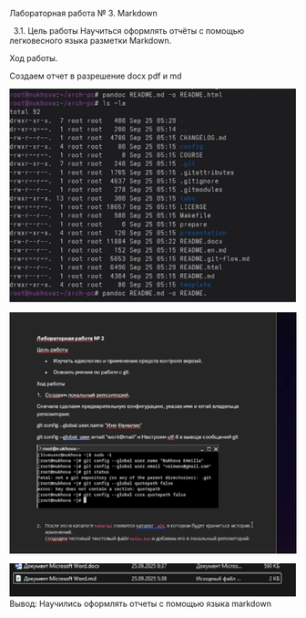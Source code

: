 ﻿Лабораторная работа № 3. Markdown

` `3.1. Цель работы Научиться оформлять отчёты с помощью легковесного языка разметки Markdown.

Ход работы.

Создаем отчет в разрешение docx pdf и md

![](Aspose.Words.e8ece3df-f076-4004-8da5-c8d0d85e4694.001.png)

![](Aspose.Words.e8ece3df-f076-4004-8da5-c8d0d85e4694.002.png)

![](Aspose.Words.e8ece3df-f076-4004-8da5-c8d0d85e4694.003.png)\
Вывод: Научились оформлять отчеты с помощью языка markdown
